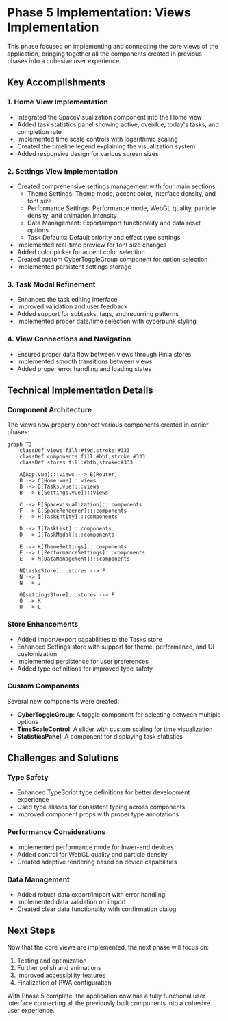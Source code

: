 # Phase 5 Implementation: Views Implementation

This phase focused on implementing and connecting the core views of the application, bringing together all the components created in previous phases into a cohesive user experience.

## Key Accomplishments

### 1. Home View Implementation

- Integrated the SpaceVisualization component into the Home view
- Added task statistics panel showing active, overdue, today's tasks, and completion rate
- Implemented time scale controls with logarithmic scaling
- Created the timeline legend explaining the visualization system
- Added responsive design for various screen sizes

### 2. Settings View Implementation

- Created comprehensive settings management with four main sections:
  - Theme Settings: Theme mode, accent color, interface density, and font size
  - Performance Settings: Performance mode, WebGL quality, particle density, and animation intensity
  - Data Management: Export/import functionality and data reset options
  - Task Defaults: Default priority and effect type settings
- Implemented real-time preview for font size changes
- Added color picker for accent color selection
- Created custom CyberToggleGroup component for option selection
- Implemented persistent settings storage

### 3. Task Modal Refinement

- Enhanced the task editing interface
- Improved validation and user feedback
- Added support for subtasks, tags, and recurring patterns
- Implemented proper date/time selection with cyberpunk styling

### 4. View Connections and Navigation

- Ensured proper data flow between views through Pinia stores
- Implemented smooth transitions between views
- Added proper error handling and loading states

## Technical Implementation Details

### Component Architecture

The views now properly connect various components created in earlier phases:

```mermaid
graph TD
    classDef views fill:#f9d,stroke:#333
    classDef components fill:#bbf,stroke:#333
    classDef stores fill:#bfb,stroke:#333

    A[App.vue]:::views --> B[Router]
    B --> C[Home.vue]:::views
    B --> D[Tasks.vue]:::views
    B --> E[Settings.vue]:::views
    
    C --> F[SpaceVisualization]:::components
    F --> G[SpaceRenderer]:::components
    F --> H[TaskEntity]:::components
    
    D --> I[TaskList]:::components
    D --> J[TaskModal]:::components
    
    E --> K[ThemeSettings]:::components
    E --> L[PerformanceSettings]:::components
    E --> M[DataManagement]:::components
    
    N[tasksStore]:::stores --> F
    N --> I
    N --> J
    
    O[settingsStore]:::stores --> F
    O --> K
    O --> L
```

### Store Enhancements

- Added import/export capabilities to the Tasks store
- Enhanced Settings store with support for theme, performance, and UI customization
- Implemented persistence for user preferences
- Added type definitions for improved type safety

### Custom Components

Several new components were created:

- **CyberToggleGroup**: A toggle component for selecting between multiple options
- **TimeScaleControl**: A slider with custom scaling for time visualization
- **StatisticsPanel**: A component for displaying task statistics

## Challenges and Solutions

### Type Safety

- Enhanced TypeScript type definitions for better development experience
- Used type aliases for consistent typing across components
- Improved component props with proper type annotations

### Performance Considerations

- Implemented performance mode for lower-end devices
- Added control for WebGL quality and particle density
- Created adaptive rendering based on device capabilities

### Data Management

- Added robust data export/import with error handling
- Implemented data validation on import
- Created clear data functionality with confirmation dialog

## Next Steps

Now that the core views are implemented, the next phase will focus on:

1. Testing and optimization
2. Further polish and animations
3. Improved accessibility features
4. Finalization of PWA configuration

With Phase 5 complete, the application now has a fully functional user interface connecting all the previously built components into a cohesive user experience.
